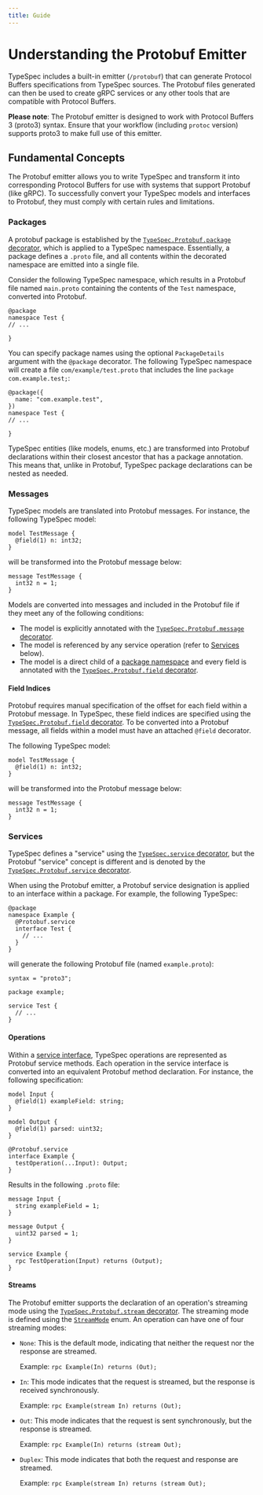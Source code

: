 ```yaml
---
title: Guide
---
```


# Understanding the Protobuf Emitter

TypeSpec includes a built-in emitter (`/protobuf`) that can generate Protocol Buffers specifications from TypeSpec sources. The Protobuf files generated can then be used to create gRPC services or any other tools that are compatible with Protocol Buffers.

**Please note**: The Protobuf emitter is designed to work with Protocol Buffers 3 (proto3) syntax. Ensure that your workflow (including `protoc` version) supports proto3 to make full use of this emitter.

## Fundamental Concepts

The Protobuf emitter allows you to write TypeSpec and transform it into corresponding Protocol Buffers for use with systems that support Protobuf (like gRPC). To successfully convert your TypeSpec models and interfaces to Protobuf, they must comply with certain rules and limitations.

### Packages

A protobuf package is established by the [`TypeSpec.Protobuf.package` decorator][protobuf-package], which is applied to a TypeSpec namespace. Essentially, a package defines a `.proto` file, and all contents within the decorated namespace are emitted into a single file.

Consider the following TypeSpec namespace, which results in a Protobuf file named `main.proto` containing the contents of the `Test` namespace, converted into Protobuf.

```typespec
@package
namespace Test {
// ...

}
```

You can specify package names using the optional `PackageDetails` argument with the `@package` decorator. The following TypeSpec namespace will create a file `com/example/test.proto` that includes the line `package com.example.test;`:

```typespec
@package({
  name: "com.example.test",
})
namespace Test {
// ...

}
```

TypeSpec entities (like models, enums, etc.) are transformed into Protobuf declarations within their closest ancestor that has a package annotation. This means that, unlike in Protobuf, TypeSpec package declarations can be nested as needed.

### Messages

TypeSpec models are translated into Protobuf messages. For instance, the following TypeSpec model:

```typespec
model TestMessage {
  @field(1) n: int32;
}
```

will be transformed into the Protobuf message below:

```proto3
message TestMessage {
  int32 n = 1;
}
```

Models are converted into messages and included in the Protobuf file if they meet any of the following conditions:

- The model is explicitly annotated with the [`TypeSpec.Protobuf.message` decorator][protobuf-message].
- The model is referenced by any service operation (refer to [Services](#services) below).
- The model is a direct child of a [package namespace](#packages) and every field is annotated with the [`TypeSpec.Protobuf.field` decorator][protobuf-field].

#### Field Indices

Protobuf requires manual specification of the offset for each field within a Protobuf message. In TypeSpec, these field indices are specified using the [`TypeSpec.Protobuf.field` decorator][protobuf-field]. To be converted into a Protobuf message, all fields within a model must have an attached `@field` decorator.

The following TypeSpec model:

```typespec
model TestMessage {
  @field(1) n: int32;
}
```

will be transformed into the Protobuf message below:

```proto3
message TestMessage {
  int32 n = 1;
}
```

### Services

TypeSpec defines a "service" using the [`TypeSpec.service` decorator][native-service], but the Protobuf "service" concept is different and is denoted by the [`TypeSpec.Protobuf.service` decorator][protobuf-service].

When using the Protobuf emitter, a Protobuf service designation is applied to an interface within a package. For example, the following TypeSpec:

```typespec
@package
namespace Example {
  @Protobuf.service
  interface Test {
    // ...
  }
}
```

will generate the following Protobuf file (named `example.proto`):

```proto3
syntax = "proto3";

package example;

service Test {
  // ...
}
```

#### Operations

Within a [service interface](#services), TypeSpec operations are represented as Protobuf service methods. Each operation in the service interface is converted into an equivalent Protobuf method declaration. For instance, the following specification:

```typespec
model Input {
  @field(1) exampleField: string;
}

model Output {
  @field(1) parsed: uint32;
}

@Protobuf.service
interface Example {
  testOperation(...Input): Output;
}
```

Results in the following `.proto` file:

```proto3
message Input {
  string exampleField = 1;
}

message Output {
  uint32 parsed = 1;
}

service Example {
  rpc TestOperation(Input) returns (Output);
}
```

#### Streams

The Protobuf emitter supports the declaration of an operation's streaming mode using the [`TypeSpec.Protobuf.stream` decorator][protobuf-stream]. The streaming mode is defined using the [`StreamMode`][protobuf-stream-mode] enum. An operation can have one of four streaming modes:

- `None`: This is the default mode, indicating that neither the request nor the response are streamed.

  Example: `rpc Example(In) returns (Out);`

- `In`: This mode indicates that the request is streamed, but the response is received synchronously.

  Example: `rpc Example(stream In) returns (Out);`

- `Out`: This mode indicates that the request is sent synchronously, but the response is streamed.

  Example: `rpc Example(In) returns (stream Out);`

- `Duplex`: This mode indicates that both the request and response are streamed.

  Example: `rpc Example(stream In) returns (stream Out);`

[native-service]: ../../standard-library/built-in-decorators#service
[protobuf-service]: reference/decorators#@TypeSpec.Protobuf.service
[protobuf-package]: reference/decorators#@TypeSpec.Protobuf.package
[protobuf-field]: reference/decorators#@TypeSpec.Protobuf.field
[protobuf-stream]: reference/decorators#@TypeSpec.Protobuf.stream
[protobuf-stream-mode]: reference/data-types#TypeSpec.Protobuf.StreamMode
[protobuf-message]: reference/decorators#@TypeSpec.Protobuf.message
